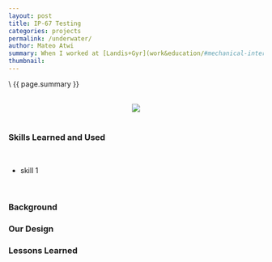 ```yaml
---
layout: post
title: IP-67 Testing
categories: projects
permalink: /underwater/
author: Mateo Atwi
summary: When I worked at [Landis+Gyr](work&education/#mechanical-intern-at-landisgyr), one of my tasks was to develop a test rig to test some connectors to see if they meet the IP-67 standard.
thumbnail:
---
```


\\
{{ page.summary }}

<br>

<div class="separator" style="clear: both; text-align: center;">
<a href='some image'><img src='some image' style="max-width: 49%; position: relative;"/></a>
</div>

<br>

### Skills Learned and Used

<br>

* skill 1

<br>

### Background

### Our Design


### Lessons Learned